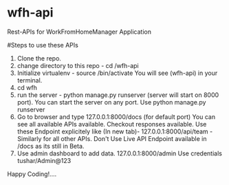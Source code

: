 # wfh-api
Rest-APIs for WorkFromHomeManager Application

#Steps to use these APIs
1. Clone the repo.
2. change directory to this repo - cd <your path>/wfh-api
3. Initialize virtualenv - source /bin/activate
    You will see (wfh-api) in your terminal.
4. cd wfh
5. run the server - python manage.py runserver (server will start on 8000 port).
    You can start the server on any port. Use python manage.py runserver <your port>
6. Go to browser and type 127.0.0.1:8000/docs (for default port)
    You can see all available APIs available.
    Checkout responses available.
    Use these Endpoint explicitely like (In new tab)-
      127.0.0.1:8000/api/team - 
      Similarly for all other APIs.
Don't Use Live API Endpoint available in /docs as its still in Beta.
7. Use admin dashboard to add data. 127.0.0.1:8000/admin
    Use credentials tushar/Admin@123

Happy Coding!....
